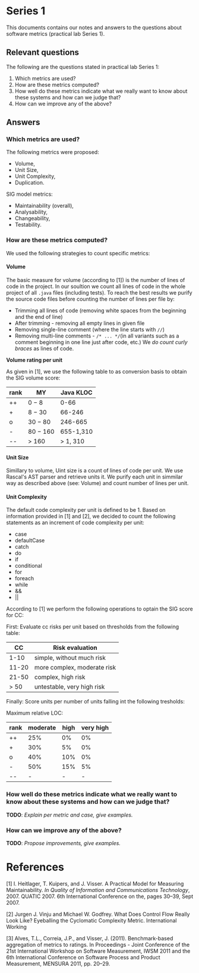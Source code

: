 # Series 1

This documents contains our notes and answers to the questions about software metrics (practical lab Series 1).

## Relevant questions

The following are the questions stated in practical lab Series 1:

1. Which metrics are used?
1. How are these metrics computed?
1. How well do these metrics indicate what we really want to know about these systems and how can we judge that?
1. How can we improve any of the above?

## Answers

### Which metrics are used?

The following metrics were proposed: 

* Volume,
* Unit Size,
* Unit Complexity,
* Duplication.

SIG model metrics:

* Maintainability (overall),
* Analysability,
* Changeability,
* Testability.

### How are these metrics computed?

We used the following strategies to count specific metrics:

#### Volume
The basic measure for volume (according to \[1\]) is the number of lines of code in the project. 
In our soultion we count all lines of code in the whole project of all `.java` files (including tests). 
To reach the best results we purify the source code files before counting the number of lines per file by:
* Trimming all lines of code (removing white spaces from the beginning and the end of line)
* After trimming - removing all empty lines in given file
* Removing single-line comment (where the line starts with `//`)
* Removing multi-line comments - `/* ... */`(in all variants such as a comment beginning in one line just after code, etc.)
We *do count curly braces* as lines of code.  

**Volume rating per unit**

As given in \[1\], we use the following table to as conversion basis to obtain the SIG volume score:

| rank | MY       | Java KLOC |
|------|----------|-----------|
|  ++  | 0 − 8    | 0-66      |
|  +   | 8 − 30   | 66-246    |
|  o   | 30 − 80  | 246-665   |
|  -   | 80 − 160 | 655-1,310 |
|  --  | > 160    | > 1, 310  |

#### Unit Size
Simillary to volume, Uint size is a count of lines of code per unit. We use Rascal's AST parser and retrieve units it. We purify each unit in simmilar way as described above (see: Volume) and count number of lines per unit. 



#### Unit Complexity
The default code complexity per unit is defined to be 1.
Based on information provided in \[1\] and \[2\], we decided to count the following statements as an increment of code complexity per unit: 
* case
* defaultCase
* catch
* do
* if
* conditional
* for
* foreach
* while
* &&
* ||

According to \[1\] we perform the following operations to optain the SIG score for CC:

First: Evaluate cc risks per unit based on thresholds from the following table:

| CC    | Risk evaluation              |
|-------|------------------------------|
| 1-10  | simple, without much risk    |
| 11-20 | more complex, moderate risk  |
| 21-50 | complex, high risk           |
| > 50  | untestable, very high risk   |

Finally: Score units per number of units falling int the following tresholds:
	 
Maximum relative LOC:
	  
| rank | moderate | high | very high   |
|------|----------|------|-------------|
| ++   | 25%      | 0%   | 0%          |
| +    | 30%      | 5%   | 0%          |
| o    | 40%      | 10%  | 0%          |
| -    | 50%      | 15%  | 5%          |
| --   | -        | -    | -           |


### How well do these metrics indicate what we really want to know about these systems and how can we judge that?

**TODO**: *Explain per metric and case, give examples.*

### How can we improve any of the above?

**TODO**: *Propose improvements, give examples.*

# References

\[1\] I. Heitlager, T. Kuipers, and J. Visser. A Practical Model for Measuring Maintainability. *In Quality of Information and Communications Technology*, 2007. QUATIC 2007. 6th International Conference on the, pages 30–39, Sept 2007.

\[2\] Jurgen J. Vinju and Michael W. Godfrey. What Does Control Flow Really Look Like? Eyeballing the Cyclomatic Complexity Metric. International Working 

\[3\] Alves, T.L., Correia, J.P., and Visser, J. (2011). Benchmark-based aggregation of metrics to ratings. In Proceedings - Joint Conference of the 21st International Workshop on Software Measurement, IWSM 2011 and the 6th International Conference on Software Process and Product Measurement, MENSURA 2011, pp. 20–29.
